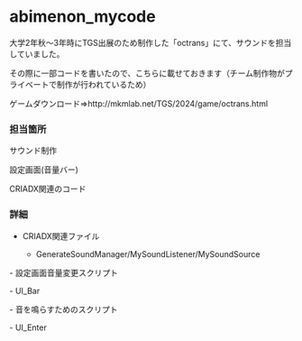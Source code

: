 # abimenon_mycode
大学2年秋～3年時にTGS出展のため制作した「octrans」にて、サウンドを担当していました。<p>
その際に一部コードを書いたので、こちらに載せておきます（チーム制作物がプライベートで制作が行われているため）
<p>ゲームダウンロード⇒http://mkmlab.net/TGS/2024/game/octrans.html

### 担当箇所
サウンド制作<p>
設定画面(音量バー)<p>
CRIADX関連のコード<p>

### 詳細
- CRIADX関連ファイル<p>
  - GenerateSoundManager/MySoundListener/MySoundSource<p>
<p>
- 設定画面音量変更スクリプト<p>
    - UI_Bar<p>
<p>
- 音を鳴らすためのスクリプト<p>
    - UI_Enter
</p>
